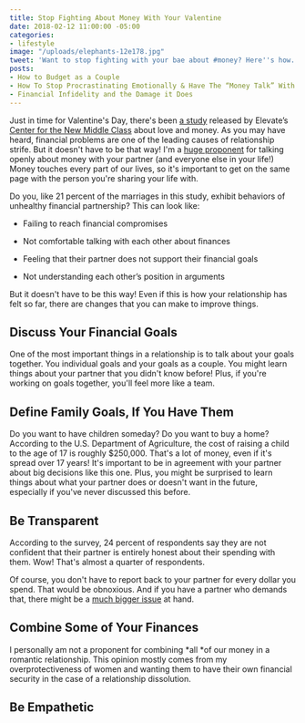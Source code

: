 ```yaml
---
title: Stop Fighting About Money With Your Valentine
date: 2018-02-12 11:00:00 -05:00
categories:
- lifestyle
image: "/uploads/elephants-12e178.jpg"
tweet: 'Want to stop fighting with your bae about #money? Here''s how. #love'
posts:
- How to Budget as a Couple
- How To Stop Procrastinating Emotionally & Have The “Money Talk” With Your S.O.
- Financial Infidelity and the Damage it Does
---
```


Just in time for Valentine's Day, there's been [a study](https://www.businesswire.com/news/home/20180123005479/en/Stop-Arguing-Financial-Tips-Couples) released by Elevate’s [Center for the New Middle Class](https://newmiddleclass.org/blog/) about love and money. As you may have heard, financial problems are one of the leading causes of relationship strife. But it doesn't have to be that way! I'm a [huge proponent](https://www.maggiegermano.com/blog/have-the-money-talk) for talking openly about money with your partner (and everyone else in your life!) Money touches every part of our lives, so it's important to get on the same page with the person you're sharing your life with.

Do you, like 21 percent of the marriages in this study, exhibit behaviors of unhealthy financial partnership? This can look like:

* Failing to reach financial compromises

* Not comfortable talking with each other about finances

* Feeling that their partner does not support their financial goals

* Not understanding each other’s position in arguments

But it doesn't have to be this way! Even if this is how your relationship has felt so far, there are changes that you can make to improve things.

## Discuss Your Financial Goals

One of the most important things in a relationship is to talk about your goals together. You individual goals and your goals as a couple. You  might learn things about your partner that you didn't know before! Plus, if you're working on goals together, you'll feel more like a team.

## Define Family Goals, If You Have Them

Do you want to have children someday? Do you want to buy a home? According to the U.S. Department of Agriculture, the cost of raising a child to the age of 17 is roughly $250,000. That's a lot of money, even if it's spread over 17 years! It's important to be in agreement with your partner about big decisions like this one. Plus, you might be surprised to learn things about what your partner does or doesn't want in the future, especially if you've never discussed this before. 

## Be Transparent

According to the survey, 24 percent of respondents say they are not confident that their partner is entirely honest about their spending with them. Wow! That's almost a quarter of respondents.

Of course, you don't have to report back to your partner for every dollar you spend. That would be obnoxious. And if you have a partner who demands that, there might be a [much bigger issue](https://www.maggiegermano.com/blog/financial-abuse-survivors-want-you-to-know) at hand.

## Combine Some of Your Finances

I personally am not a proponent for combining *all *of our money in a romantic relationship. This opinion mostly comes from my overprotectiveness of women and wanting them to have their own financial security in the case of a relationship dissolution. 

## Be Empathetic